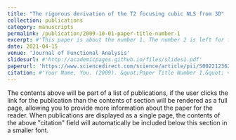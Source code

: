 ```yaml
---
title: "The rigorous derivation of the T2 focusing cubic NLS from 3D"
collection: publications
category: manuscripts
permalink: /publication/2009-10-01-paper-title-number-1
excerpt: #'This paper is about the number 1. The number 2 is left for future work.'
date: 2021-04-15
venue: 'Journal of Functional Analysis'
slidesurl: #'http://academicpages.github.io/files/slides1.pdf'
paperurl: 'https://www.sciencedirect.com/science/article/pii/S0022123621000161'
citation: #'Your Name, You. (2009). &quot;Paper Title Number 1.&quot; <i>Journal 1</i>. 1(1).'
---
```


The contents above will be part of a list of publications, if the user clicks the link for the publication than the contents of section will be rendered as a full page, 
allowing you to provide more information about the paper for the reader. When publications are displayed as a single page, 
the contents of the above "citation" field will automatically be included below this section in a smaller font.
